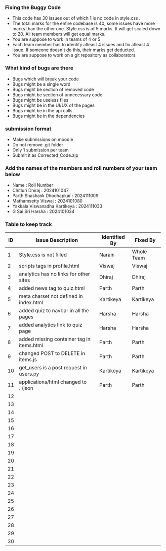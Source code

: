 ### Fixing the Buggy Code

- This code has 30 issues out of which 1 is no code in style.css . 
- The total marks for the entire codebase is 40, some issues have more marks than the other one. Style.css is of 5 marks. It will get scaled down to 20. All team members will get equal marks.
- You are suppose to work in teams of 4 or 5
- Each team member has to identify atleast 4 issues and fix atleast 4 issue. If someone doesn't do this, their marks get deducted.
- You are suppose to work on a git repository as collaborators

### What kind of bugs are there

- Bugs which will break your code
- Bugs might be a single word
- Bugs might be section of removed code
- Bugs might be section of unnecessary code
- Bugs might be useless files
- Bugs might be in the UI/UX of the pages
- Bugs might be in the api calls
- Bugs might be in the dependencies  

### submission format

- Make submissions on moodle
- Do not remove .git folder 
- Only 1 submission per team
- Submit it as Corrected_Code.zip

### Add the names of the members and roll numbers of your team below

- Name : Roll Number
-  Chitluri Dhiraj : 2024101047
- Parth Shashank Dhodhapkar : 2024111009
- Mathamsetty Viswaj : 2024101080
- Yakkala Viswanadha Kartikeya : 2024111033
- G Sai Sri Harsha : 2024101034

### Table to keep track

| ID  | Issue Description                        | Identified By | Fixed By     |
|-----|------------------------------------------|---------------|--------------|
| 1   | Style.css is not filled                  |         Narain|    Whole Team|
| 2   |scripts tags in profile.html              |Viswaj         |Viswaj        |
| 3   |analytics has no links for other sites    | Dhiraj        |Dhiraj        |
| 4   |added news tag to quiz.html               | Parth         | Parth        |
| 5   |meta charset not defined in index.html    | Kartikeya     | Kartikeya    |
| 6   |added quiz to navbar in all the pages     | Harsha        | Harsha       |
| 7   |added analytics link to quiz page         | Harsha        | Harsha       |
| 8   |added missing container tag in items.html | Parth         |Parth         |
| 9   |changed POST to DELETE in items.js        |Parth          |Parth         |
| 10  |get_users is a post request in users.py   |Kartikeya      |Kartikeya     |
| 11  |applications/html changed to ../json      |Parth          |Parth         |
| 12  |                                          |               |              |
| 13  |                                          |               |              |
| 14  |                                          |               |              |
| 15  |                                          |               |              |
| 16  |                                          |               |              |
| 17  |                                          |               |              |
| 18  |                                          |               |              |
| 19  |                                          |               |              |
| 20  |                                          |               |              |
| 21  |                                          |               |              |
| 22  |                                          |               |              |
| 23  |                                          |               |              |
| 24  |                                          |               |              |
| 25  |                                          |               |              |
| 26  |                                          |               |              |
| 27  |                                          |               |              |
| 28  |                                          |               |              |
| 29  |                                          |               |              |
| 30  |                                          |               |              |
